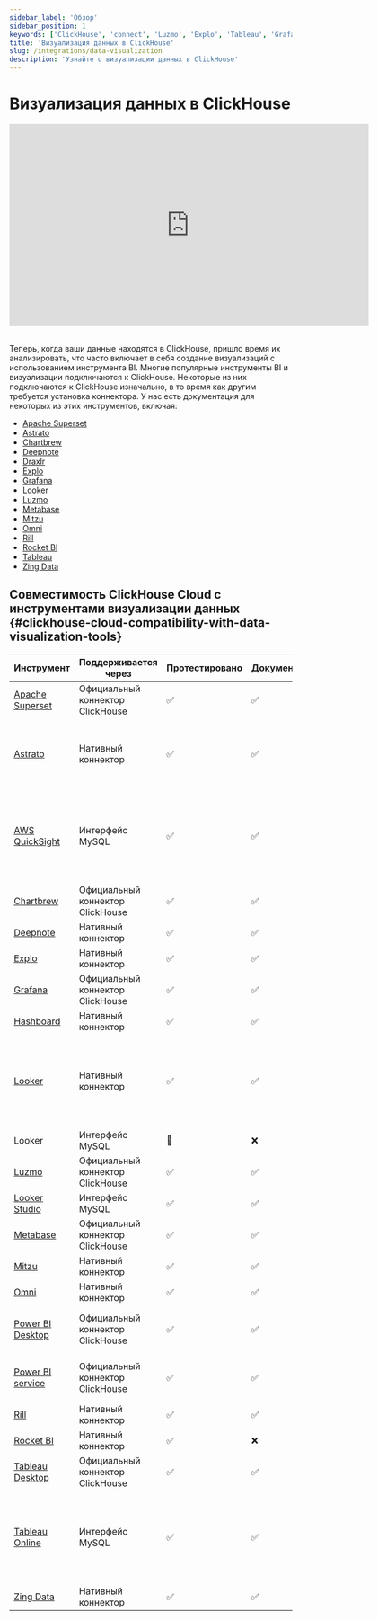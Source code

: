 ```yaml
---
sidebar_label: 'Обзор'
sidebar_position: 1
keywords: ['ClickHouse', 'connect', 'Luzmo', 'Explo', 'Tableau', 'Grafana', 'Metabase', 'Mitzu', 'superset', 'Deepnote', 'Draxlr', 'RocketBI', 'Omni', 'bi', 'визуализация', 'инструмент']
title: 'Визуализация данных в ClickHouse'
slug: /integrations/data-visualization
description: 'Узнайте о визуализации данных в ClickHouse'
---
```



# Визуализация данных в ClickHouse

<div class='vimeo-container'>
<iframe
   src="https://player.vimeo.com/video/754460217?h=3dcae2e1ca"
   width="640"
   height="360"
   frameborder="0"
   allow="autoplay; fullscreen; picture-in-picture"
   allowfullscreen>
</iframe>
</div>

<br/>

Теперь, когда ваши данные находятся в ClickHouse, пришло время их анализировать, что часто включает в себя создание визуализаций с использованием инструмента BI. Многие популярные инструменты BI и визуализации подключаются к ClickHouse. Некоторые из них подключаются к ClickHouse изначально, в то время как другим требуется установка коннектора. У нас есть документация для некоторых из этих инструментов, включая:

- [Apache Superset](./superset-and-clickhouse.md)
- [Astrato](./astrato-and-clickhouse.md)
- [Chartbrew](./chartbrew-and-clickhouse.md)
- [Deepnote](./deepnote.md)
- [Draxlr](./draxlr-and-clickhouse.md)
- [Explo](./explo-and-clickhouse.md)
- [Grafana](./grafana/index.md)
- [Looker](./looker-and-clickhouse.md)
- [Luzmo](./luzmo-and-clickhouse.md)
- [Metabase](./metabase-and-clickhouse.md)
- [Mitzu](./mitzu-and-clickhouse.md)
- [Omni](./omni-and-clickhouse.md)
- [Rill](https://docs.rilldata.com/reference/olap-engines/clickhouse)
- [Rocket BI](./rocketbi-and-clickhouse.md)
- [Tableau](./tableau/tableau-and-clickhouse.md)
- [Zing Data](./zingdata-and-clickhouse.md)

## Совместимость ClickHouse Cloud с инструментами визуализации данных {#clickhouse-cloud-compatibility-with-data-visualization-tools}

| Инструмент                                                                | Поддерживается через                 | Протестировано | Документировано | Комментарий                                                                                                                                 |
|---------------------------------------------------------------------------|-------------------------------------|----------------|------------------|---------------------------------------------------------------------------------------------------------------------------------------------|
| [Apache Superset](./superset-and-clickhouse.md)      | Официальный коннектор ClickHouse    | ✅              | ✅                |                                                                                                                                             |
| [Astrato](./astrato-and-clickhouse.md)      | Нативный коннектор                  | ✅              | ✅                | Работает нативно с использованием SQL pushdown (только прямой запрос).                                                                        |
| [AWS QuickSight](./quicksight-and-clickhouse.md)     | Интерфейс MySQL                     | ✅              | ✅                | Работает с некоторыми ограничениями, смотрите [документацию](./quicksight-and-clickhouse.md) для получения дополнительных деталей                |
| [Chartbrew](./chartbrew-and-clickhouse.md)           | Официальный коннектор ClickHouse    | ✅              | ✅                |                                                                                                                                             |
| [Deepnote](./deepnote.md)                            | Нативный коннектор                  | ✅              | ✅                |                                                                                                                                             |
| [Explo](./explo-and-clickhouse.md)                   | Нативный коннектор                  | ✅              | ✅                |                                                                                                                                             |
| [Grafana](./grafana/index.md)                        | Официальный коннектор ClickHouse    | ✅              | ✅                |                                                                                                                                             |
| [Hashboard](./hashboard-and-clickhouse.md)           | Нативный коннектор                  | ✅              | ✅                |                                                                                                                                             |
| [Looker](./looker-and-clickhouse.md)                 | Нативный коннектор                  | ✅              | ✅                | Работает с некоторыми ограничениями, смотрите [документацию](./looker-and-clickhouse.md) для получения дополнительных деталей                    |
| Looker                                                                  | Интерфейс MySQL                     | 🚧              | ❌                |                                                                                                                                             |
| [Luzmo](./luzmo-and-clickhouse.md)                   | Официальный коннектор ClickHouse    | ✅              | ✅                |                                                                                                                                             |
| [Looker Studio](./looker-studio-and-clickhouse.md)   | Интерфейс MySQL                     | ✅              | ✅                |                                                                                                                                             |
| [Metabase](./metabase-and-clickhouse.md)             | Официальный коннектор ClickHouse    | ✅              | ✅                |                                                                                                                                               
| [Mitzu](./mitzu-and-clickhouse.md)                   |  Нативный коннектор                  | ✅              | ✅                |                                                                                                                                             |
| [Omni](./omni-and-clickhouse.md)                     | Нативный коннектор                  | ✅              | ✅                |                                                                                                                                             |
| [Power BI Desktop](./powerbi-and-clickhouse.md)      | Официальный коннектор ClickHouse    | ✅              | ✅                | Через ODBC, поддерживает режим прямых запросов                                                                                               |
| [Power BI service](/integrations/powerbi#power-bi-service)                                                    | Официальный коннектор ClickHouse    | ✅              | ✅                | Настройка [Microsoft Data Gateway](https://learn.microsoft.com/en-us/power-bi/connect-data/service-gateway-custom-connectors) необходима       |
| [Rill](https://docs.rilldata.com/reference/olap-engines/clickhouse)     | Нативный коннектор                  | ✅              | ✅                |        
| [Rocket BI](./rocketbi-and-clickhouse.md)            | Нативный коннектор                  | ✅              | ❌                |                                                                                                                                             |
| [Tableau Desktop](./tableau/tableau-and-clickhouse.md)       | Официальный коннектор ClickHouse    | ✅              | ✅                |                                                                                                                                               
| [Tableau Online](./tableau/tableau-online-and-clickhouse.md) | Интерфейс MySQL                     | ✅              | ✅                | Работает с некоторыми ограничениями, смотрите [документацию](./tableau/tableau-online-and-clickhouse.md) для получения дополнительных деталей            |
| [Zing Data](./zingdata-and-clickhouse.md)            | Нативный коннектор                  | ✅              | ✅                |                                                                                                                                             |
